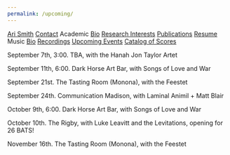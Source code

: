 ```yaml
---
permalink: /upcoming/
---
```


<div class="sidenav">
  <a href="../">Ari Smith</a>
  <a href="../contact">Contact</a>
  <atitle>Academic</atitle>
  <a href="../academic-bio"><asub>Bio</asub></a>
  <a href="../research-interests"><asub>Research Interests</asub></a>
  <a href="../publications"><asub>Publications</asub></a>
  <a href="../Ari Smith Resume as of 2022-02-11.pdf" download><asub>Resume</asub></a>
  <atitle>Music</atitle>
  <a href="../music-bio"><asub>Bio</asub></a>
  <a href="../recordings"><asub>Recordings</asub></a>
  <a href="../upcoming"><asub>Upcoming Events</asub></a>
  <a href="../catalog-of-works"><asub>Catalog of Scores</asub></a>
</div>

September 7th, 3:00. TBA, with the Hanah Jon Taylor Artet

September 11th, 6:00. Dark Horse Art Bar, with Songs of Love and War

September 21st. The Tasting Room (Monona), with the Feestet

September 24th. Communication Madison, with Laminal Animil + Matt Blair

October 9th, 6:00. Dark Horse Art Bar, with Songs of Love and War

October 10th. The Rigby, with Luke Leavitt and the Levitations, opening for 26 BATS!

November 16th. The Tasting Room (Monona), with the Feestet
